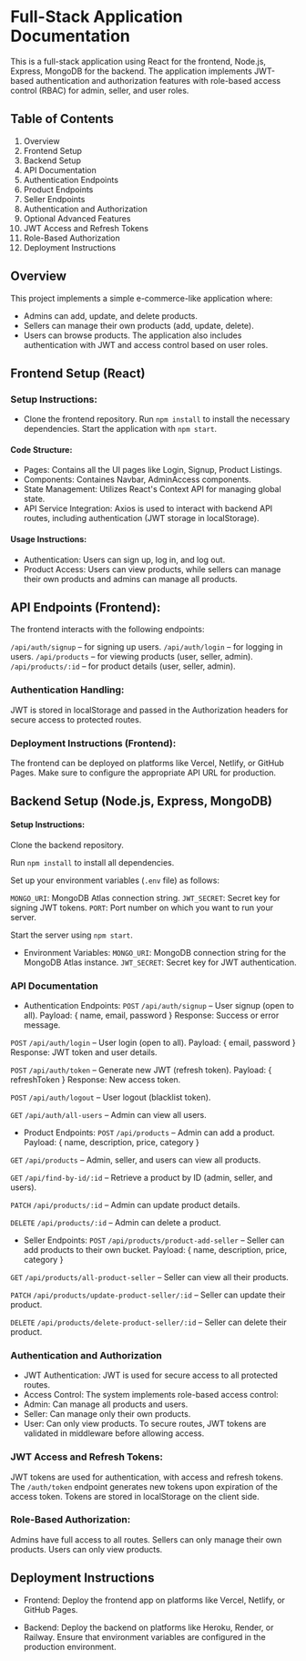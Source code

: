 # Full-Stack Application Documentation

This is a full-stack application using React for the frontend, Node.js, Express, MongoDB for the backend. The application implements JWT-based authentication and authorization features with role-based access control (RBAC) for admin, seller, and user roles.

## Table of Contents
1. Overview
2. Frontend Setup
3. Backend Setup
4. API Documentation
5. Authentication Endpoints
6. Product Endpoints
7. Seller Endpoints
8. Authentication and Authorization
9. Optional Advanced Features
10. JWT Access and Refresh Tokens
11. Role-Based Authorization
12. Deployment Instructions

## Overview
This project implements a simple e-commerce-like application where:

 - Admins can add, update, and delete products.
 - Sellers can manage their own products (add, update, delete).
 - Users can browse products. The application also includes authentication with JWT and access control based on user roles.

## Frontend Setup (React)
### Setup Instructions:
 - Clone the frontend repository.
Run `npm install` to install the necessary dependencies.
Start the application with `npm start`.

####  Code Structure:
 - Pages: Contains all the UI pages like Login, Signup, Product Listings.
 - Components: Containes Navbar, AdminAccess components.
 - State Management: Utilizes React's Context API for managing global state.
 - API Service Integration: Axios is used to interact with backend API routes, including authentication (JWT storage in localStorage).

#### Usage Instructions:
 - Authentication: Users can sign up, log in, and log out.
 - Product Access: Users can view products, while sellers can manage their own products and admins can manage all products.

## API Endpoints (Frontend):
The frontend interacts with the following endpoints:

`/api/auth/signup` – for signing up users.
`/api/auth/login` – for logging in users.
`/api/products` – for viewing products (user, seller, admin).
`/api/products/:id` – for product details (user, seller, admin).

### Authentication Handling:
JWT is stored in localStorage and passed in the Authorization headers for secure access to protected routes.

### Deployment Instructions (Frontend):
The frontend can be deployed on platforms like Vercel, Netlify, or GitHub Pages. Make sure to configure the appropriate API URL for production.

## Backend Setup (Node.js, Express, MongoDB)
#### Setup Instructions:
Clone the backend repository.

Run `npm install` to install all dependencies.

Set up your environment variables (`.env` file) as follows:

`MONGO_URI`: MongoDB Atlas connection string.
`JWT_SECRET`: Secret key for signing JWT tokens.
`PORT`: Port number on which you want to run your server.

Start the server using `npm start`.

 - Environment Variables:
`MONGO_URI`: MongoDB connection string for the MongoDB Atlas instance.
`JWT_SECRET`: Secret key for JWT authentication.

### API Documentation
 - Authentication Endpoints:
`POST` `/api/auth/signup` – User signup (open to all).
Payload: { name, email, password }
Response: Success or error message.

`POST` `/api/auth/login` – User login (open to all).
Payload: { email, password }
Response: JWT token and user details.

`POST` `/api/auth/token` – Generate new JWT (refresh token).
Payload: { refreshToken }
Response: New access token.

`POST` `/api/auth/logout` – User logout (blacklist token).

`GET` `/api/auth/all-users` – Admin can view all users.

 - Product Endpoints:
`POST` `/api/products` – Admin can add a product.
Payload: { name, description, price, category }

`GET` `/api/products` – Admin, seller, and users can view all products.

`GET` `/api/find-by-id/:id` – Retrieve a product by ID (admin, seller, and users).

`PATCH` `/api/products/:id` – Admin can update product details.

`DELETE` `/api/products/:id` – Admin can delete a product.

 - Seller Endpoints:
`POST` `/api/products/product-add-seller` – Seller can add products to their own bucket.
Payload: { name, description, price, category }

`GET` `/api/products/all-product-seller` – Seller can view all their products.

`PATCH` `/api/products/update-product-seller/:id` – Seller can update their product.

`DELETE` `/api/products/delete-product-seller/:id` – Seller can delete their product.

### Authentication and Authorization
 - JWT Authentication: JWT is used for secure access to all protected routes.
 - Access Control: The system implements role-based access control:
 - Admin: Can manage all products and users.
 - Seller: Can manage only their own products.
 - User: Can only view products.
To secure routes, JWT tokens are validated in middleware before allowing access.

 ### JWT Access and Refresh Tokens:
JWT tokens are used for authentication, with access and refresh tokens.
The `/auth/token` endpoint generates new tokens upon expiration of the access token.
Tokens are stored in localStorage on the client side.

### Role-Based Authorization:
Admins have full access to all routes.
Sellers can only manage their own products.
Users can only view products.

## Deployment Instructions
 - Frontend:
Deploy the frontend app on platforms like Vercel, Netlify, or GitHub Pages.

 - Backend:
Deploy the backend on platforms like Heroku, Render, or Railway.
Ensure that environment variables are configured in the production environment.